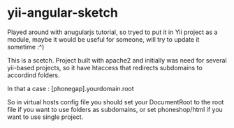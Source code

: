 yii-angular-sketch
==================

Played around with anugularjs tutorial, so tryed to put it in Yii project as a module, maybe it would be useful for someone, will try to update it sometime :^)

This is a scetch. Project built with apache2 and initially was need for several yii-based projects, so it have htaccess that redirects subdomains to accordind folders.

In that a case : [phonegap].yourdomain.root 

So in virtual hosts config file you should set your DocumentRoot to the root file if you want to use folders as subdomains, 
or set phoneshop/html if you want to use single project.

